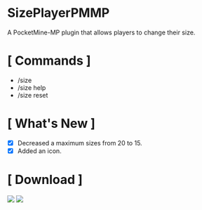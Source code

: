 # SizePlayerPMMP
A PocketMine-MP plugin that allows players to change their size.

# [ Commands ]
+ /size <number>
+ /size help
+ /size reset
  
# [ What's New ]
+ [x] Decreased a maximum sizes from 20 to 15.
+ [x] Added an icon.

# [ Download ]
[![](https://poggit.pmmp.io/shield.api/SizePlayer)](https://poggit.pmmp.io/p/SizePlayer)
<a href="https://poggit.pmmp.io/p/SizePlayer"><img src="https://poggit.pmmp.io/shield.api/SizePlayer"></a>
